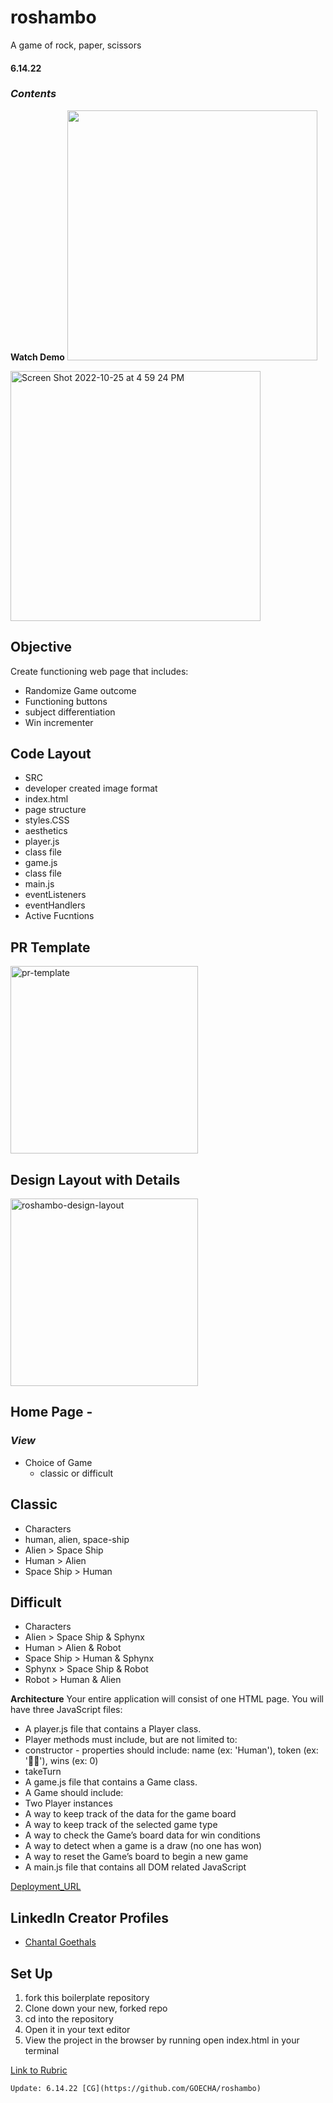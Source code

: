 # roshambo
A game of rock, paper, scissors

#### 6.14.22

### *Contents*

**Watch Demo**
<img width="400" alt="" src="https://user-images.githubusercontent.com/102189342/197897330-f2a32f85-09c5-4847-890e-48e75ade6e5b.mov" />


<img width="400" alt="Screen Shot 2022-10-25 at 4 59 24 PM" src="https://user-images.githubusercontent.com/102189342/197897774-cc043752-0cc4-4d77-a38f-b44af7d26545.png">




## Objective
Create functioning web page that includes:
- Randomize Game outcome
- Functioning buttons
- subject differentiation
- Win incrementer

##  Code Layout
- SRC
 - developer created image format
- index.html
 - page structure
- styles.CSS
 - aesthetics
- player.js
 - class file
- game.js 
 - class file
- main.js
 - eventListeners
 - eventHandlers
 - Active Fucntions

## **PR Template**
<img width="300" alt="pr-template" src="https://user-images.githubusercontent.com/102189342/172502477-755c5639-1813-4f96-b539-55084066624a.png">


## **Design Layout with Details**
<img width="300" alt="roshambo-design-layout" src="https://user-images.githubusercontent.com/102189342/172502452-e2a6e3be-25e2-49e4-a743-256af8052596.png">



## Home Page -
### *View*
- Choice of Game
  - classic or difficult

 
## Classic
- Characters
 - human, alien, space-ship
 - Alien > Space Ship
 - Human > Alien
 - Space Ship > Human

## Difficult
- Characters
 - Alien > Space Ship & Sphynx
 - Human > Alien & Robot
 - Space Ship > Human & Sphynx
 - Sphynx > Space Ship & Robot
 - Robot > Human & Alien

**Architecture**
Your entire application will consist of one HTML page. You will have three JavaScript files:

- A player.js file that contains a Player class.
- Player methods must include, but are not limited to:
- constructor - properties should include: name (ex: 'Human'), token (ex: '👩🏻'), wins (ex: 0)
- takeTurn
- A game.js file that contains a Game class.
- A Game should include:
- Two Player instances
- A way to keep track of the data for the game board
- A way to keep track of the selected game type
- A way to check the Game’s board data for win conditions
- A way to detect when a game is a draw (no one has won)
- A way to reset the Game’s board to begin a new game
- A main.js file that contains all DOM related JavaScript

[Deployment_URL](https://goecha.github.io/roshambo/)

## LinkedIn Creator Profiles

- [Chantal Goethals](https://www.linkedin.com/in/chantalgoethalsgoecha/)

## Set Up
1. fork this boilerplate repository
2. Clone down your new, forked repo
3. cd into the repository
4. Open it in your text editor
5. View the project in the browser by running open index.html in your terminal


[Link to Rubric](https://frontend.turing.edu/projects/module-1/rock-paper-scissors-solo-v2.html)


```
Update: 6.14.22 [CG](https://github.com/GOECHA/roshambo)
